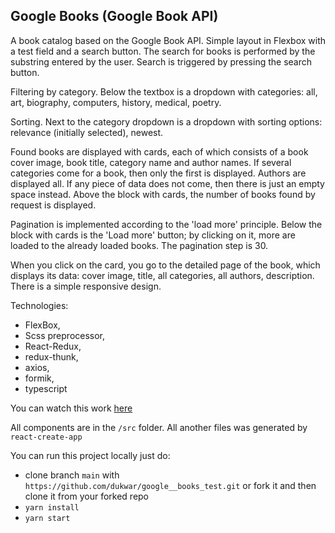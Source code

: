 ## Google Books (Google Book API)

A book catalog based on the Google Book API.
Simple layout in Flexbox with a test field and a search button. The search for books is performed by the substring entered by the user. Search is triggered by pressing the search button.

Filtering by category. Below the textbox is a dropdown with categories: all, art, biography, computers, history, medical, poetry.

Sorting. Next to the category dropdown is a dropdown with sorting options: relevance (initially selected), newest.

Found books are displayed with cards, each of which consists of a book cover image, book title, category name and author names. If several categories come for a book, then only the first is displayed. Authors are displayed all. If any piece of data does not come, then there is just an empty space instead.
Above the block with cards, the number of books found by request is displayed.

Pagination is implemented according to the 'load more' principle. Below the block with cards is the 'Load more' button; by clicking on it, more are loaded to the already loaded books. The pagination step is 30.

When you click on the card, you go to the detailed page of the book, which displays its data: cover image, title, all categories, all authors, description.
There is a simple responsive design.

Technologies: 
- FlexBox, 
- Scss preprocessor, 
- React-Redux, 
- redux-thunk, 
- axios, 
- formik, 
- typescript

You can watch this work [here](https://google-books-valadimir.herokuapp.com/)

All components are in the `/src` folder. All another files was generated by `react-create-app`

You can run this project locally just do:
- clone branch `main` with `https://github.com/dukwar/google__books_test.git` or fork it and then clone it from your forked repo
- `yarn install`
- `yarn start`

